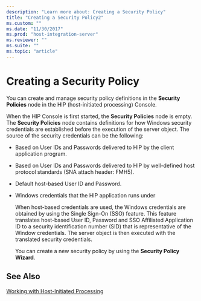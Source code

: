 ```yaml
---
description: "Learn more about: Creating a Security Policy"
title: "Creating a Security Policy2"
ms.custom: ""
ms.date: "11/30/2017"
ms.prod: "host-integration-server"
ms.reviewer: ""
ms.suite: ""
ms.topic: "article"
---
```

# Creating a Security Policy
You can create and manage security policy definitions in the **Security Policies** node in the HIP (host-initiated processing) Console.  
  
 When the HIP Console is first started, the **Security Policies** node is empty. The **Security Policies** node contains definitions for how Windows security credentials are established before the execution of the server object. The source of the security credentials can be the following:  
  
- Based on User IDs and Passwords delivered to HIP by the client application program.  
  
- Based on User IDs and Passwords delivered to HIP by well-defined host protocol standards (SNA attach header: FMH5).  
  
- Default host-based User ID and Password.  
  
- Windows credentials that the HIP application runs under  
  
  When host-based credentials are used, the Windows credentials are obtained by using the Single Sign-On (SSO) feature. This feature translates host-based User ID, Password and SSO Affiliated Application ID to a security identification number (SID) that is representative of the Window credentials. The server object is then executed with the translated security credentials.  
  
  You can create a new security policy by using the **Security Policy Wizard**.  
  
## See Also  
 [Working with Host-Initiated Processing](../core/working-with-host-initiated-processing1.md)
